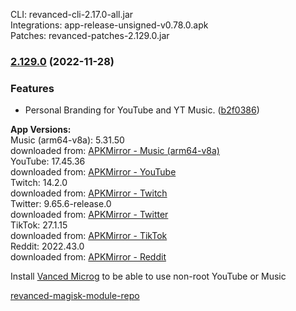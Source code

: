 CLI: revanced-cli-2.17.0-all.jar  
Integrations: app-release-unsigned-v0.78.0.apk  
Patches: revanced-patches-2.129.0.jar  

### [2.129.0](https://github.com/E85Addict/revanced-patches/compare/v2.128.0...v2.129.0) (2022-11-28)
### Features
* Personal Branding for YouTube and YT Music. ([b2f0386](https://github.com/E85Addict/revanced-patches/commit/b2f0386fa7a6f66659877ea771df0858b263985c))

  
**App Versions:**  
Music (arm64-v8a): 5.31.50  
downloaded from: [APKMirror - Music (arm64-v8a)](https://www.apkmirror.com/apk/google-inc/youtube-music/youtube-music-5-31-50-release/youtube-music-5-31-50-2-android-apk-download/)  
YouTube: 17.45.36  
downloaded from: [APKMirror - YouTube](https://www.apkmirror.com/apk/google-inc/youtube/youtube-17-45-36-release/youtube-17-45-36-android-apk-download/)  
Twitch: 14.2.0  
downloaded from: [APKMirror - Twitch](https://www.apkmirror.com/apk/twitch-interactive-inc/twitch/twitch-14-2-0-release/twitch-live-game-streaming-14-2-0-android-apk-download/)  
Twitter: 9.65.6-release.0  
downloaded from: [APKMirror - Twitter](https://www.apkmirror.com/apk/twitter-inc/twitter/twitter-9-65-6-release-0-release/twitter-9-65-6-release-0-android-apk-download/)  
TikTok: 27.1.15  
downloaded from: [APKMirror - TikTok](https://www.apkmirror.com/apk/tiktok-pte-ltd/tik-tok-including-musical-ly/tik-tok-including-musical-ly-27-1-15-release/tiktok-27-1-15-2-android-apk-download/)  
Reddit: 2022.43.0  
downloaded from: [APKMirror - Reddit](https://www.apkmirror.com/apk/redditinc/reddit/reddit-2022-43-0-release/reddit-2022-43-0-2-android-apk-download/)  

Install [Vanced Microg](https://github.com/inotia00/VancedMicroG/releases) to be able to use non-root YouTube or Music  

[revanced-magisk-module-repo](https://github.com/E85Addict/revanced-magisk-module)  
